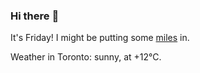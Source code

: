 ### Hi there :wave:

It's Friday! I might be putting some [miles](https://www.strava.com/athletes/889963) in.

Weather in Toronto: sunny, at +12°C.
